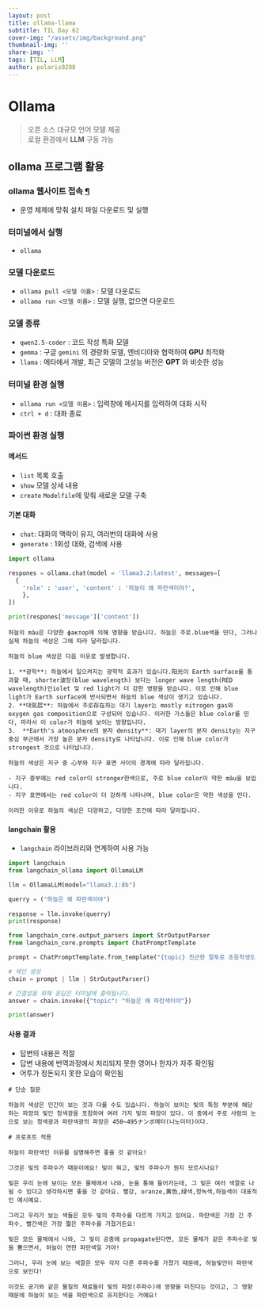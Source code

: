 ```yaml
---
layout: post
title: ollama-llama
subtitle: TIL Day 62
cover-img: "/assets/img/background.png"
thumbnail-img: ''
share-img: ''
tags: [TIL, LLM]
author: polaris0208
---
```


# Ollama
> 오픈 소스 대규모 언어 모델 제공<br>
> 로컬 환경에서 **LLM** 구동 가능

## ollama 프로그램 활용

### ollama 웹사이트 접속 [¶](https://ollama.com/)
- 운영 체제에 맞춰 설치 파일 다운로드 및 실행

### 터미널에서 실행
- `ollama`

### 모델 다운로드
- `ollama pull <모델 이름>` : 모델 다운로드
- `ollama run <모델 이름>` : 모델 실행, 없으면 다운로드

### 모델 종류
- `qwen2.5-coder` : 코드 작성 특화 모델
- `gemma` : 구글 `gemini` 의 경량화 모델, 엔비디아와 협력하여 **GPU** 최적화
- `llama` : 메타에서 개발, 최근 모델의 고성능 버전은 **GPT** 와 비슷한 성능

### 터미널 환경 실행
- `ollama run <모델 이름>` : 입력창에 메시지를 입력하여 대화 시작
- `ctrl + d` : 대화 종료

### 파이썬 환경 실행

#### 메서드
- `list` 목록 호출
- `show` 모델 상세 내용
- `create` `Modelfile`에 맞춰 새로운 모델 구축

#### 기본 대화
- `chat`: 대화의 맥락이 유지, 여러번의 대화에 사용
- `generate` : 1회성 대화, 검색에 사용

```py
import ollama

respones = ollama.chat(model = 'llama3.2:latest', messages=[
  {
    'role' : 'user', 'content' : '하늘이 왜 파란색이야?',
    },
])

print(respones['message']['content'])
```

```
하늘의 màu은 다양한 фактор에 의해 영향을 받습니다. 하늘은 주로.blue색을 띤다, 그러나 실제 하늘의 색상은 그에 따라 달라집니다.

하늘의 blue 색상은 다음 이유로 발생합니다.

1. **광학**: 하늘에서 일으켜지는 광학적 효과가 있습니다.阳光이 Earth surface를 통과할 때, shorter波장(blue wavelength) 보다는 longer wave length(RED wavelength)인iolet 및 red light가 더 강한 영향을 받습니다. 이로 인해 blue light가 Earth surface에 반사되면서 하늘의 blue 색상이 생기고 있습니다.
2. **대気层**: 하늘에서 주로存在하는 대기 layer는 mostly nitrogen gas와 oxygen gas composition으로 구성되어 있습니다. 이러한 가스들은 blue color를 띤다, 따라서 이 color가 하늘에 보이는 방향입니다.
3.  **Earth's atmosphere의 분자 density**: 대기 layer의 분자 density는 지구 중심 부근에서 가장 높은 분자 density로 나타납니다. 이로 인해 blue color가 strongest 것으로 나타납니다.

하늘의 색상은 지구 중 心부와 지구 표면 사이의 경계에 따라 달라집니다. 

- 지구 중부에는 red color이 stronger한색으로, 주로 blue color이 약한 màu을 보입니다.
- 지구 표면에서는 red color이 더 강하게 나타나며, blue color은 약한 색상을 띤다.

이러한 이유로 하늘의 색상은 다양하고, 다양한 조건에 따라 달라집니다.
```

#### langchain 활용
- `langchain` 라이브러리와 연계하여 사용 가능

```py 
import langchain
from langchain_ollama import OllamaLLM

llm = OllamaLLM(model="llama3.1:8b")

querry = ("하늘은 왜 파란색이야")
    
response = llm.invoke(querry)
print(response)
```

```py
from langchain_core.output_parsers import StrOutputParser
from langchain_core.prompts import ChatPromptTemplate

prompt = ChatPromptTemplate.from_template("{topic} 친근한 말투로 초등학생도 이해할 수 있게 쉬운 말로 설명해줘.")

# 체인 생성
chain = prompt | llm | StrOutputParser()

# 간결성을 위해 응답은 터미널에 출력됩니다.
answer = chain.invoke({"topic": "하늘은 왜 파란색이야"})

print(answer)
```

#### 사용 결과
- 답변의 내용은 적절
- 답변 내용에 번역과정에서 처리되지 못한 영어나 한자가 자주 확인됨
- 어투가 정돈되지 못한 모습이 확인됨

```
# 단순 질문

하늘의 색상은 인간이 보는 것과 다를 수도 있습니다. 하늘이 보이는 빛의 특정 부분에 해당하는 파장의 빛인 청색광을 포함하여 여러 가지 빛의 파장이 있다. 이 중에서 주로 사람의 눈으로 보는 청색광과 파란색광의 파장은 450~495ナンボ메터(나노미터)이다.

# 프로프트 적용

하늘이 파란색인 이유를 설명해주면 좋을 것 같아요!

그것은 빛의 주파수가 때문이에요! 빛이 뭐고, 빛의 주파수가 뭔지 모르시나요? 

빛은 우리 눈에 보이는 모든 물체에서 나와, 눈을 통해 들어가는데, 그 빛은 여러 색깔로 나뉠 수 있다고 생각하시면 좋을 것 같아요. 빨강, oranze,黄色,绿색,청녹색,하늘색이 대표적인 예시예요. 

그리고 우리가 보는 색들은 모두 빛의 주파수를 다르게 가지고 있어요. 파란색은 가장 긴 주파수, 빨간색은 가장 짧은 주파수를 가졌거든요!

빛은 모든 물체에서 나와, 그 빛이 공중에 propagate된다면, 모든 물체가 같은 주파수로 빛을 뿜으면서, 하늘이 연한 파란색일 거야!

그러나, 우리 눈에 보는 색깔은 모두 각자 다른 주파수를 가졌기 때문에, 하늘빛만이 파란색으로 보인다! 

이것도 공기와 같은 물질의 재료들이 빛의 파장(주파수)에 영향을 미친다는 것이고, 그 영향때문에 하늘이 보는 색을 파란색으로 유지한다는 거예요!
```